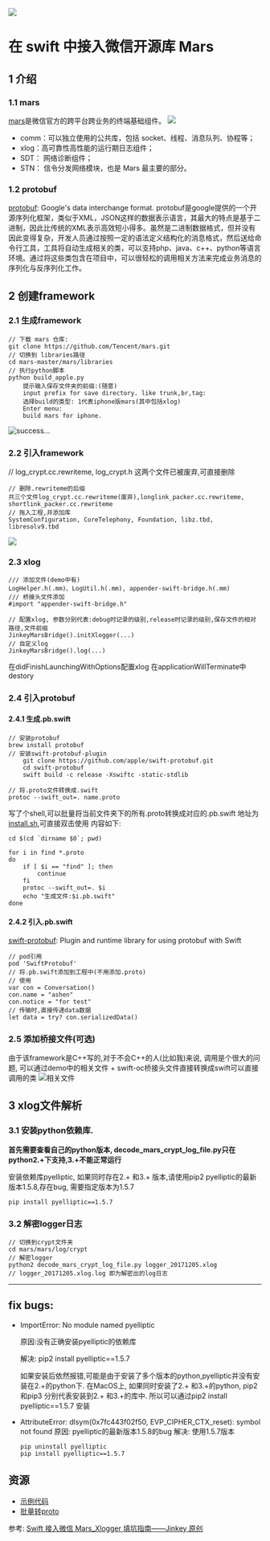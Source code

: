 ![](https://user-gold-cdn.xitu.io/2017/12/8/16033e55aca73b9e?imageView2/2/w/480/h/480/q/85/interlace/1)
# 在 swift 中接入微信开源库 Mars

## 1 介绍
### 1.1 mars
[mars](https://github.com/Tencent/mars)是微信官方的跨平台跨业务的终端基础组件。
![](https://user-gold-cdn.xitu.io/2017/12/7/1602f5e627031bc8?w=885&h=580&f=png&s=64116)
- comm：可以独立使用的公共库，包括 socket、线程、消息队列、协程等；
- xlog：高可靠性高性能的运行期日志组件；
- SDT： 网络诊断组件；
- STN： 信令分发网络模块，也是 Mars 最主要的部分。

### 1.2 protobuf
[protobuf](https://github.com/google/protobuf): Google's data interchange format.
protobuf是google提供的一个开源序列化框架，类似于XML，JSON这样的数据表示语言，其最大的特点是基于二进制，因此比传统的XML表示高效短小得多。虽然是二进制数据格式，但并没有因此变得复杂，开发人员通过按照一定的语法定义结构化的消息格式，然后送给命令行工具，工具将自动生成相关的类，可以支持php、java、c++、python等语言环境。通过将这些类包含在项目中，可以很轻松的调用相关方法来完成业务消息的序列化与反序列化工作。


## 2 创建framework
### 2.1 生成framework
```shell
// 下载 mars 仓库: 
git clone https://github.com/Tencent/mars.git
// 切换到 libraries路径
cd mars-master/mars/libraries
// 执行python脚本
python build_apple.py
	提示输入保存文件夹的前缀:(随意)
	input prefix for save directory. like trunk,br,tag:
	选择build的类型: 1代表iphone版mars(其中包括xlog)
	Enter menu:
	build mars for iphone.
```
![success...](https://user-gold-cdn.xitu.io/2017/12/7/1602f5e5c25aeef5?w=680&h=415&f=png&s=309178)

### 2.2 引入framework

// log_crypt.cc.rewriteme, log_crypt.h 这两个文件已被废弃,可直接删除

```
// 删除.rewriteme的后缀
共三个文件log_crypt.cc.rewriteme(废弃),longlink_packer.cc.rewriteme, shortlink_packer.cc.rewriteme
// 拖入工程,并添加库
SystemConfiguration, CoreTelephony, Foundation, libz.tbd, libresolv9.tbd

```
![](https://user-gold-cdn.xitu.io/2017/12/7/1602f5e5c27f08fa?w=701&h=217&f=png&s=34907)

### 2.3 xlog
```
/// 添加文件(demo中有)
LogHelper.h(.mm)、LogUtil.h(.mm), appender-swift-bridge.h(.mm)
/// 桥接头文件添加
#import "appender-swift-bridge.h"

// 配置xlog, 参数分别代表:debug时记录的级别,release时记录的级别,保存文件的相对路径,文件前缀
JinkeyMarsBridge().initXlogger(...)
// 自定义log
JinkeyMarsBridge().log(...)
```

在didFinishLaunchingWithOptions配置xlog
在applicationWillTerminate中destory

### 2.4 引入protobuf

#### 2.4.1 生成.pb.swift
```shell
// 安装protobuf
brew install protobuf
// 安装swift-protobuf-plugin
	git clone https://github.com/apple/swift-protobuf.git
	cd swift-protobuf
	swift build -c release -Xswiftc -static-stdlib

// 将.proto文件转换成.swift
protoc --swift_out=. name.proto
```

写了个shell,可以批量将当前文件夹下的所有.proto转换成对应的.pb.swift
地址为[install.sh](https://github.com/515783034/FileResource/blob/master/swift-join-mars/proto/install.sh),可直接双击使用
内容如下:
```shell
cd $(cd `dirname $0`; pwd)

for i in find *.proto
do
    if [ $i == "find" ]; then
        continue
    fi
    protoc --swift_out=. $i
    echo "生成文件:$i.pb.swift"
done
```

#### 2.4.2 引入.pb.swift

[swift-protobuf](https://github.com/apple/swift-protobuf): Plugin and runtime library for using protobuf with Swift
```
// pod引用
pod 'SwiftProtobuf'
// 将.pb.swift添加到工程中(不用添加.proto)
// 使用
var con = Conversation()
con.name = "ashen"
con.notice = "for test"
// 传输时,直接传递data数据
let data = try? con.serializedData()
```

### 2.5 添加桥接文件(可选)
由于该framework是C++写的,对于不会C++的人(比如我)来说, 调用是个很大的问题, 可以通过demo中的相关文件 + swift-oc桥接头文件直接转换成swift可以直接调用的类
![相关文件](https://user-gold-cdn.xitu.io/2017/12/7/1602f5e5c21b74ee?w=614&h=325&f=png&s=295127)

## 3 xlog文件解析

### 3.1 安装python依赖库.

__首先需要查看自己的python版本, decode_mars_crypt_log_file.py只在python2.+下支持,3.+不能正常运行__

安装依赖库pyelliptic, 如果同时存在2.+ 和3.+ 版本,请使用pip2
pyelliptic的最新版本1.5.8,存在bug, 需要指定版本为1.5.7
```shell
pip install pyelliptic==1.5.7

```

### 3.2 解密logger日志

```shell
// 切换到crypt文件夹
cd mars/mars/log/crypt
// 解密logger
python2 decode_mars_crypt_log_file.py logger_20171205.xlog
// logger_20171205.xlog.log 即为解密出的log日志
```

***


## fix bugs:

- ImportError: No module named pyelliptic

  原因:没有正确安装pyelliptic的依赖库

  解决:  pip2 install pyelliptic==1.5.7

  如果安装后依然报错,可能是由于安装了多个版本的python,pyelliptic并没有安装在2.+的python下.
  在MacOS上, 如果同时安装了2.+ 和3.+的python,  pip2 和pip3 分别代表安装到2.+ 和3.+的库中. 所以可以通过pip2 install pyelliptic==1.5.7 安装


- AttributeError: dlsym(0x7fc443f02f50, EVP_CIPHER_CTX_reset): symbol not found
  原因: pyelliptic的最新版本1.5.8的bug
  解决: 使用1.5.7版本
  ```shell
  pip uninstall pyelliptic
  pip install pyelliptic==1.5.7
  ```

## 资源
- [示例代码](https://github.com/515783034/FileResource/tree/master/swift-join-mars)
- [批量转proto](https://github.com/515783034/FileResource/blob/master/swift-join-mars/proto/install.sh)

参考: [Swift 接入微信 Mars_Xlogger 填坑指南——Jinkey 原创](http://www.jianshu.com/p/fe8c5f3f6389)

